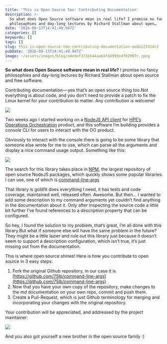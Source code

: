 ```yaml
---
title: 'This is Open Source too: Contributing Documentation'
description: >-
  So what does Open Source software mean in real life? I promise no fancy
  philosophies and day-long lectures by Richard Stallman about open…
date: '2016-09-13T14:41:49.947Z'
categories: []
keywords: []
tags: []
slug: this-is-open-source-too-contributing-documentation-aebb122414c2
pubDate: '2016-09-13T14:41:49.947Z'
image: ~/assets/images/blog/e4edef371b544aa64fd4995e4f02997c.jpeg
---
```


**So what does Open Source software mean in real life?** I promise no fancy philosophies and day-long lectures by Richard Stallman about open source and free software.

Contributing documentation — yes that’s an open source thing too.Not everything is about code, and you don’t need to provide a patch to fix the Linux kernel for your contribution to matter. Any contribution is welcome!

![](/images/blog/0__eM5Yke1nrV46ASv7.png)

Two weeks ago I started working on a [NodeJS API client](https://github.com/lirantal/operations-orchestration-api) for [HPE’s Operations Orchestration](https://hpln.hpe.com/group/operations-orchestration) product, and this software I’m building provides a console CLI for users to interact with the OO product.

Obviously to interact with the console there is going to be some library that someone else wrote for me to use, which can parse all the arguments and display a nice command usage output. Something like this:

![](/images/blog/0__IjnzTQCzkKyba0k8.png)

The search for this library takes place in [NPM](https://www.npmjs.com/), the largest repository of open source NodeJS packages, which quickly shows some popular libraries I can use, one of which is [command-line-args](https://github.com/75lb/command-line-args)

That library is gold!It does everything I need, it has tests and code coverage, maintained well, released often. Awesome. But then… I wanted to add some description to my command arguments yet couldn’t find anything in the documentation about it. Only after inspecting the source code a little bit further I’ve found references to a _description_ property that can be configured.

So hey, I found the solution to my problem, that’s great, I’m all done with this library.But what if someone else will have the same problem in the future? They might be a little lazier and rule out this library just because it doesn’t seem to support a description configuration, which isn’t true, it’s just missing out from the documentation.

This is where open source shines! Here is how you contribute to open source in 3 easy steps:

1.  Fork the original Github repository, in our case it is [https://github.com/75lb/command-line-args](https://github.com/75lb/command-line-args)
2.  Now that you have your own copy of the repository, make changes to the _md_ documentation on your own repo, commit and push them.
3.  Create a Pull-Request, which is just Github terminology for merging and incorporating your changes with the original repository.

Your contribution will be appreciated, and addressed by the project maintainer:

![](/images/blog/0__3Z__hzL5bjCfexeBz.png)

And you also got yourself a new brother in the open source family :)